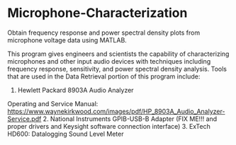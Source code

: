 # Microphone-Characterization
Obtain frequency response and power spectral density plots from microphone voltage data using MATLAB.

This program gives engineers and scientists the capability of characterizing microphones and other input audio devices with techniques including frequency response, sensitivity, and power spectral density analysis. Tools that are used in the Data Retrieval portion of this program include:
1. Hewlett Packard 8903A Audio Analyzer

Operating and Service Manual: https://www.waynekirkwood.com/images/pdf/HP_8903A_Audio_Analyzer-Service.pdf
2. National Instruments GPIB-USB-B Adapter (FIX ME!!! and proper drivers and Keysight software connection interface)
3. ExTech HD600: Datalogging Sound Level Meter
